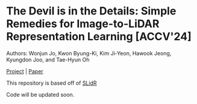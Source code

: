 # The Devil is in the Details: Simple Remedies for Image-to-LiDAR Representation Learning [ACCV'24]

Authors: Wonjun Jo, Kwon Byung-Ki, Kim Ji-Yeon, Hawook Jeong, Kyungdon Joo, and Tae-Hyun Oh

[Project](https://sr-i2l.github.io/) | [Paper](https://openaccess.thecvf.com/content/ACCV2024/html/Jo_The_Devil_is_in_the_Details_Simple_Remedies_for__ACCV_2024_paper.html)

This repository is based off of [SLidR](https://github.com/valeoai/SLidR)

Code will be updated soon.

